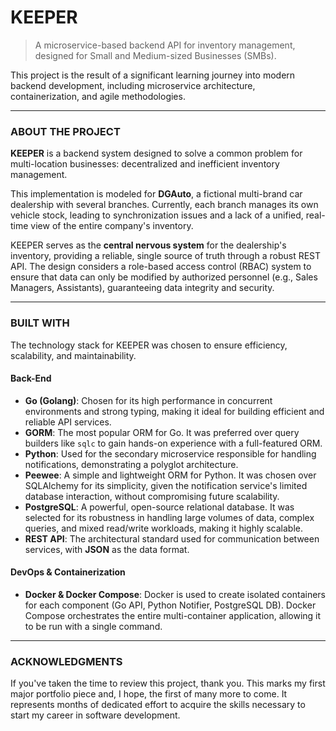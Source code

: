 # KEEPER

> A microservice-based backend API for inventory management, designed for Small and Medium-sized Businesses (SMBs).

This project is the result of a significant learning journey into modern backend development, including microservice architecture, containerization, and agile methodologies.

---

###  ABOUT THE PROJECT

**KEEPER** is a backend system designed to solve a common problem for multi-location businesses: decentralized and inefficient inventory management.

This implementation is modeled for **DGAuto**, a fictional multi-brand car dealership with several branches. Currently, each branch manages its own vehicle stock, leading to synchronization issues and a lack of a unified, real-time view of the entire company's inventory.

KEEPER serves as the **central nervous system** for the dealership's inventory, providing a reliable, single source of truth through a robust REST API. The design considers a role-based access control (RBAC) system to ensure that data can only be modified by authorized personnel (e.g., Sales Managers, Assistants), guaranteeing data integrity and security.

---

### BUILT WITH

The technology stack for KEEPER was chosen to ensure efficiency, scalability, and maintainability.

#### Back-End
* **Go (Golang)**: Chosen for its high performance in concurrent environments and strong typing, making it ideal for building efficient and reliable API services.
* **GORM**: The most popular ORM for Go. It was preferred over query builders like `sqlc` to gain hands-on experience with a full-featured ORM.
* **Python**: Used for the secondary microservice responsible for handling notifications, demonstrating a polyglot architecture.
* **Peewee**: A simple and lightweight ORM for Python. It was chosen over SQLAlchemy for its simplicity, given the notification service's limited database interaction, without compromising future scalability.
* **PostgreSQL**: A powerful, open-source relational database. It was selected for its robustness in handling large volumes of data, complex queries, and mixed read/write workloads, making it highly scalable.
* **REST API**: The architectural standard used for communication between services, with **JSON** as the data format.

#### DevOps & Containerization
* **Docker & Docker Compose**: Docker is used to create isolated containers for each component (Go API, Python Notifier, PostgreSQL DB). Docker Compose orchestrates the entire multi-container application, allowing it to be run with a single command.

---

### ACKNOWLEDGMENTS

If you've taken the time to review this project, thank you. This marks my first major portfolio piece and, I hope, the first of many more to come. It represents months of dedicated effort to acquire the skills necessary to start my career in software development.
